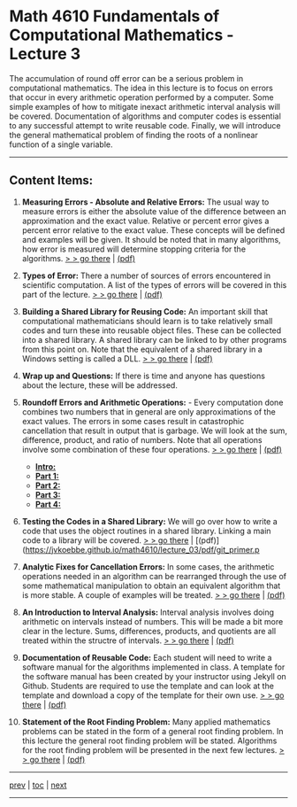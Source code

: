 # Math 4610 Fundamentals of Computational Mathematics  - Lecture 3

The accumulation of round off error can be a serious problem in computational
mathematics. The idea in this lecture is to focus on errors that occur in every
arithmetic operation performed by a computer.
Some simple examples of how to
mitigate inexact arithmetic interval analysis will
be covered. Documentation of algorithms and computer codes is essential to any
successful attempt to write reusable code. Finally, we will introduce the
general mathematical problem of finding the roots of a nonlinear function of a
single variable.

<hr>

## Content Items:

  1. **Measuring Errors - Absolute and Relative Errors:** The usual way to
     measure errors is either the absolute value of the difference between an
     approximation and the exact value. Relative or percent error gives a
     percent error relative to the exact value. These concepts will be defined
     and examples will be given. It should be noted that in many algorithms,
     how error is measured will determine stopping criteria for the algorithms.
      [> > go there](https://jvkoebbe.github.io/math4610/lectures/lecture_03/html/absolute_relative_error.html)
       | [(pdf)](https://jvkoebbe.github.io/math4610/lectures/lecture_03/pdf/absolute_relative_error.pdf)

  2. **Types of Error:** There a number of sources of errors encountered in
     scientific computation. A list of the types of errors will be covered in
     this part of the lecture.
      [> > go there](https://jvkoebbe.github.io/math4610/lectures/lecture_03/html/type_of_error.html)
       | [(pdf)](https://jvkoebbe.github.io/math4610/lectures/lecture_03/pdf/types_of_error.pdf)

  3. **Building a Shared Library for Reusing Code:** An important skill that
     computational mathematicians should learn is to take relatively small codes
     and turn these into reusable object files. These can be collected into a
     shared library. A shared library can be linked to by other programs from
     this point on. Note that the equivalent of a shared library in a Windows
     setting is called a DLL.
       [> > go there](https://jvkoebbe.github.io/math4610/lecture_03/md/shared_library_example)
       | [(pdf)](https://jvkoebbe.github.io/math4610/lecture_03/pdf/git_primer.pdf)

  4. **Wrap up and Questions:**  If there is time and anyone has questions about
     the lecture, these will be addressed.






















  2. **Roundoff Errors and Arithmetic Operations:** - Every computation done
     combines two numbers that in general are only approximations of the exact
     values. The errors in some cases result in catastrophic cancellation that
     result in output that is garbage. We will look at the sum, difference,
     product, and ratio of numbers. Note that all operations involve some
     combination of these four operations.
     [> > go there](https://jvkoebbe.github.io/math4610/lectures/lecture_02/md/precision_00)
     | [(pdf)](https://jvkoebbe.github.io/math4610/lectures/lecture_02/pdf/precision_00.pdf)

     * [**Intro:**](https://jvkoebbe.github.io/math4610/lectures/lecture_02/md/precision_00)
     * [**Part 1:**](https://jvkoebbe.github.io/math4610/lectures/lecture_02/html/precision_01.html)
     * [**Part 2:**](https://jvkoebbe.github.io/math4610/lectures/lecture_02/html/precision_02.html)
     * [**Part 3:**](https://jvkoebbe.github.io/math4610/lectures/lecture_02/html/precision_03.html)
     * [**Part 4:**](https://jvkoebbe.github.io/math4610/lectures/lecture_02/html/precision_04.html)

  3. **Testing the Codes in a Shared Library:** We will go over how to write a
     code that uses the object routines in a shared library. Linking a main
     code to a library will be covered.
       [> > go there](https://jvkoebbe.github.io/math4610/lecture_03/html/finite_precision)
       | [(pdf)](https://jvkoebbe.github.io/math4610/lecture_03/pdf/git_primer.p

  4. **Analytic Fixes for Cancellation Errors:** In some cases, the arithmetic
     operations needed in an algorithm can be rearranged through the use of
     some mathematical manipulation to obtain an equivalent algorithm that is
     more stable. A couple of examples will be treated.
       [> > go there](https://jvkoebbe.github.io/math4610/lectures/lecture_02/md/git_primer)
       | [(pdf)](https://jvkoebbe.github.io/math4610/lecture_02/pdf/git_primer.pdf)

  5. **An Introduction to Interval Analysis:** Interval analysis involves doing
     arithmetic on intervals instead of numbers. This will be made a bit more
     clear in the lecture. Sums, differences, products, and quotients are all
     treated within the structre of intervals. 
       [> > go there](https://jvkoebbe.github.io/math4610/lecture_02/html/finite_precision)
       | [(pdf)](https://jvkoebbe.github.io/math4610/lecture_02/pdf/git_primer.pdf)

  4. **Documentation of Reusable Code:**  Each student will need to write a
     software manual for the algorithms implemented in class. A template for the
     software manual has been created by your instructor using Jekyll on Github.
     Students are required to use the template and can look at the template and
     download a copy of the template for their own use.
       [> > go there](https://jvkoebbe.github.io/math4610/lecture_02/html/finite_precision)
       | [(pdf)](https://jvkoebbe.github.io/math4610/lecture_02/pdf/git_primer.pdf)

  5. **Statement of the Root Finding Problem:**  Many applied mathematics
     problems can be stated in the form of a general root finding problem. In
     this lecture the general root finding problem will be stated. Algorithms
     for the root finding problem will be presented in the next few lectures.
       [> > go there](https://jvkoebbe.github.io/math4610/lecture_02/html/finite_precision)
       | [(pdf)](https://jvkoebbe.github.io/math4610/lecture_02/pdf/git_primer.pdf)

---

[prev](https://jvkoebbe.github.io/math4610/lectures/lecture_02/md/lecture_02) |
[toc](https://jvkoebbe.github.io/math4610/lectures/toc_lectures) |
[next](https://jvkoebbe.github.io/math4610/lectures/lecture_04/md/lecture_04)

---
